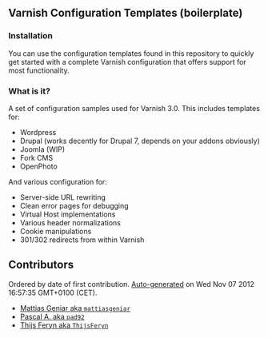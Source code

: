 ## Varnish Configuration Templates (boilerplate)

### Installation
You can use the configuration templates found in this repository to quickly get started with a complete Varnish configuration that offers support for most functionality.

### What is it?
A set of configuration samples used for Varnish 3.0. This includes templates for:
* Wordpress
* Drupal (works decently for Drupal 7, depends on your addons obviously)
* Joomla (WIP)
* Fork CMS
* OpenPhoto

And various configuration for:
* Server-side URL rewriting
* Clean error pages for debugging
* Virtual Host implementations
* Various header normalizations
* Cookie manipulations
* 301/302 redirects from within Varnish

## Contributors
Ordered by date of first contribution.
[Auto-generated](http://github.com/dtrejo/node-authors) on Wed Nov 07 2012 16:57:35 GMT+0100 (CET).

- [Mattias Geniar aka `mattiasgeniar`](https://github.com/mattiasgeniar)
- [Pascal A. aka `pad92`](https://github.com/pad92)
- [Thijs Feryn aka `ThijsFeryn`](https://github.com/ThijsFeryn)
